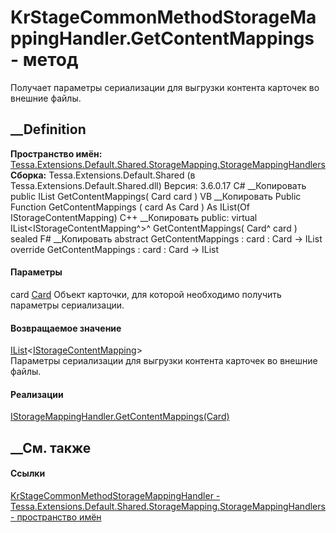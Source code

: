 # KrStageCommonMethodStorageMappingHandler.GetContentMappings - метод
Получает параметры сериализации для выгрузки контента карточек во внешние
файлы.
## __Definition
 **Пространство имён:**
[Tessa.Extensions.Default.Shared.StorageMapping.StorageMappingHandlers](N_Tessa_Extensions_Default_Shared_StorageMapping_StorageMappingHandlers.htm)  
 **Сборка:** Tessa.Extensions.Default.Shared (в
Tessa.Extensions.Default.Shared.dll) Версия: 3.6.0.17
C# __Копировать
     public IList<IStorageContentMapping> GetContentMappings(
    	Card card
    )
VB __Копировать
     Public Function GetContentMappings ( 
    	card As Card
    ) As IList(Of IStorageContentMapping)
C++ __Копировать
     public:
    virtual IList<IStorageContentMapping^>^ GetContentMappings(
    	Card^ card
    ) sealed
F# __Копировать
     abstract GetContentMappings : 
            card : Card -> IList<IStorageContentMapping> 
    override GetContentMappings : 
            card : Card -> IList<IStorageContentMapping> 
#### Параметры
card [Card](T_Tessa_Cards_Card.htm)
    Объект карточки, для которой необходимо получить параметры сериализации.
#### Возвращаемое значение
[IList](https://learn.microsoft.com/dotnet/api/system.collections.generic.ilist-1)<[IStorageContentMapping](T_Tessa_Platform_Storage_IStorageContentMapping.htm)>  
Параметры сериализации для выгрузки контента карточек во внешние файлы.
#### Реализации
[IStorageMappingHandler.GetContentMappings(Card)](M_Tessa_Platform_Storage_Mapping_IStorageMappingHandler_GetContentMappings.htm)  
##  __См. также
#### Ссылки
[KrStageCommonMethodStorageMappingHandler -
](T_Tessa_Extensions_Default_Shared_StorageMapping_StorageMappingHandlers_KrStageCommonMethodStorageMappingHandler.htm)
[Tessa.Extensions.Default.Shared.StorageMapping.StorageMappingHandlers -
пространство
имён](N_Tessa_Extensions_Default_Shared_StorageMapping_StorageMappingHandlers.htm)

